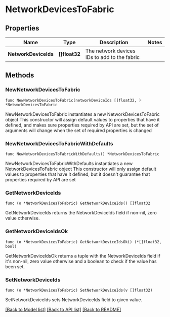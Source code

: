 # NetworkDevicesToFabric

## Properties

Name | Type | Description | Notes
------------ | ------------- | ------------- | -------------
**NetworkDeviceIds** | **[]float32** | The network devices IDs to add to the fabric | 

## Methods

### NewNetworkDevicesToFabric

`func NewNetworkDevicesToFabric(networkDeviceIds []float32, ) *NetworkDevicesToFabric`

NewNetworkDevicesToFabric instantiates a new NetworkDevicesToFabric object
This constructor will assign default values to properties that have it defined,
and makes sure properties required by API are set, but the set of arguments
will change when the set of required properties is changed

### NewNetworkDevicesToFabricWithDefaults

`func NewNetworkDevicesToFabricWithDefaults() *NetworkDevicesToFabric`

NewNetworkDevicesToFabricWithDefaults instantiates a new NetworkDevicesToFabric object
This constructor will only assign default values to properties that have it defined,
but it doesn't guarantee that properties required by API are set

### GetNetworkDeviceIds

`func (o *NetworkDevicesToFabric) GetNetworkDeviceIds() []float32`

GetNetworkDeviceIds returns the NetworkDeviceIds field if non-nil, zero value otherwise.

### GetNetworkDeviceIdsOk

`func (o *NetworkDevicesToFabric) GetNetworkDeviceIdsOk() (*[]float32, bool)`

GetNetworkDeviceIdsOk returns a tuple with the NetworkDeviceIds field if it's non-nil, zero value otherwise
and a boolean to check if the value has been set.

### SetNetworkDeviceIds

`func (o *NetworkDevicesToFabric) SetNetworkDeviceIds(v []float32)`

SetNetworkDeviceIds sets NetworkDeviceIds field to given value.



[[Back to Model list]](../README.md#documentation-for-models) [[Back to API list]](../README.md#documentation-for-api-endpoints) [[Back to README]](../README.md)


